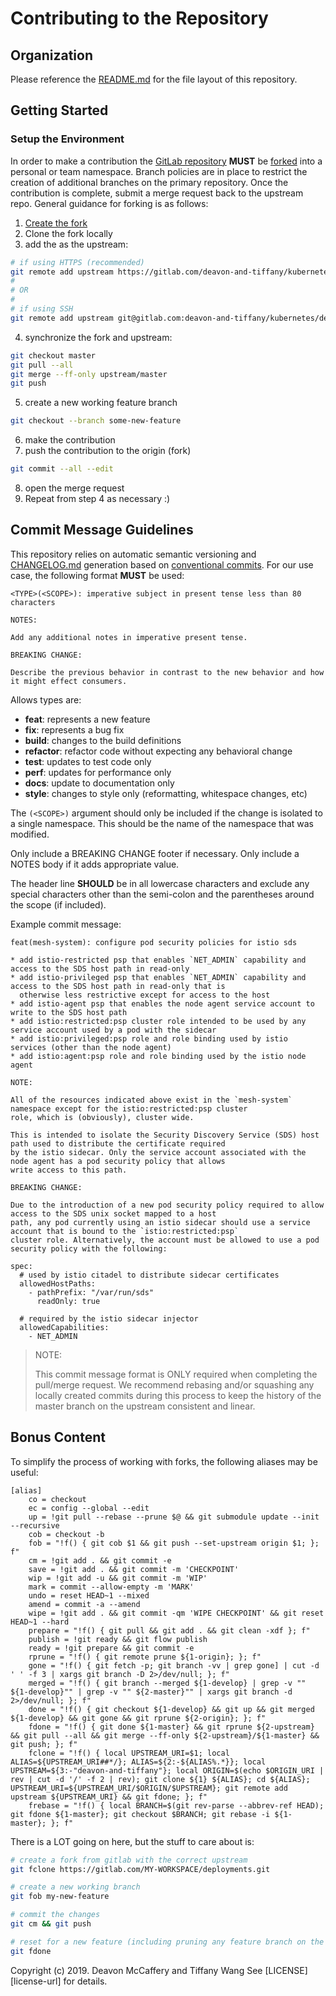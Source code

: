 # Contributing to the Repository

## Organization

Please reference the [README.md][readme-uri] for the file layout of this repository.

## Getting Started

### Setup the Environment

In order to make a contribution the [GitLab repository][contribute-url] **MUST** be [forked][fork-url] into a personal
or team namespace. Branch policies are in place to restrict the creation of additional branches on the primary
repository. Once the contribution is complete, submit a merge request back to the upstream repo. General guidance for
forking is as follows:

1. [Create the fork][fork-url]
2. Clone the fork locally
3. add the  as the upstream:

```sh
# if using HTTPS (recommended)
git remote add upstream https://gitlab.com/deavon-and-tiffany/kubernetes/deployments
#
# OR
#
# if using SSH
git remote add upstream git@gitlab.com:deavon-and-tiffany/kubernetes/deployments.git
```

4. synchronize the fork and upstream:

```sh
git checkout master
git pull --all
git merge --ff-only upstream/master
git push
```

5. create a new working feature branch

```sh
git checkout --branch some-new-feature
```

6. make the contribution
7. push the contribution to the origin (fork)

```sh
git commit --all --edit
```

8. open the merge request
9. Repeat from step 4 as necessary :)

## Commit Message Guidelines

This repository relies on automatic semantic versioning and [CHANGELOG.md][changelog-uri] generation based on
[conventional commits][conventional-commits-url]. For our use case, the following format **MUST** be used:

```text
<TYPE>(<SCOPE>): imperative subject in present tense less than 80 characters

NOTES:

Add any additional notes in imperative present tense.

BREAKING CHANGE:

Describe the previous behavior in contrast to the new behavior and how it might effect consumers.
```

Allows types are:

* **feat**: represents a new feature
* **fix**: represents a bug fix
* **build**: changes to the build definitions
* **refactor**: refactor code without expecting any behavioral change
* **test**: updates to test code only
* **perf**: updates for performance only
* **docs**: update to documentation only
* **style**: changes to style only (reformatting, whitespace changes, etc)

The `(<SCOPE>)` argument should only be included if the change is isolated to a single namespace. This should be the
name of the namespace that was modified.

Only include a BREAKING CHANGE footer if necessary. Only include a NOTES body if it adds appropriate value.

The header line **SHOULD** be in all lowercase characters and exclude any special characters other than the semi-colon
and the parentheses around the scope (if included).

Example commit message:

```text
feat(mesh-system): configure pod security policies for istio sds

* add istio-restricted psp that enables `NET_ADMIN` capability and access to the SDS host path in read-only
* add istio-privileged psp that enables `NET_ADMIN` capability and access to the SDS host path in read-only that is
  otherwise less restrictive except for access to the host
* add istio-agent psp that enables the node agent service account to write to the SDS host path
* add istio:restricted:psp cluster role intended to be used by any service account used by a pod with the sidecar
* add istio:privileged:psp role and role binding used by istio services (other than the node agent)
* add istio:agent:psp role and role binding used by the istio node agent

NOTE:

All of the resources indicated above exist in the `mesh-system` namespace except for the istio:restricted:psp cluster
role, which is (obviously), cluster wide.

This is intended to isolate the Security Discovery Service (SDS) host path used to distribute the certificate required
by the istio sidecar. Only the service account associated with the node agent has a pod security policy that allows
write access to this path.

BREAKING CHANGE:

Due to the introduction of a new pod security policy required to allow access to the SDS unix socket mapped to a host
path, any pod currently using an istio sidecar should use a service account that is bound to the `istio:restricted:psp`
cluster role. Alternatively, the account must be allowed to use a pod security policy with the following:

spec:
  # used by istio citadel to distribute sidecar certificates
  allowedHostPaths:
    - pathPrefix: "/var/run/sds"
      readOnly: true

  # required by the istio sidecar injector
  allowedCapabilities:
    - NET_ADMIN
```

> NOTE:
>
> This commit message format is ONLY required when completing the pull/merge request. We recommend rebasing and/or
> squashing any locally created commits during this process to keep the history of the master branch on the upstream
> consistent and linear.

## Bonus Content

To simplify the process of working with forks, the following aliases may be useful:

```gitconfig
[alias]
    co = checkout
    ec = config --global --edit
    up = !git pull --rebase --prune $@ && git submodule update --init --recursive
    cob = checkout -b
    fob = "!f() { git cob $1 && git push --set-upstream origin $1; }; f"
    cm = !git add . && git commit -e
    save = !git add . && git commit -m 'CHECKPOINT'
    wip = !git add -u && git commit -m 'WIP'
    mark = commit --allow-empty -m 'MARK'
    undo = reset HEAD~1 --mixed
    amend = commit -a --amend
    wipe = !git add . && git commit -qm 'WIPE CHECKPOINT' && git reset HEAD~1 --hard
    prepare = "!f() { git pull && git add . && git clean -xdf }; f"
    publish = !git ready && git flow publish
    ready = !git prepare && git commit -e
    rprune = "!f() { git remote prune ${1-origin}; }; f"
    gone = "!f() { git fetch -p; git branch -vv | grep gone] | cut -d ' ' -f 3 | xargs git branch -D 2>/dev/null; }; f"
    merged = "!f() { git branch --merged ${1-develop} | grep -v "" ${1-develop}"" | grep -v "" ${2-master}"" | xargs git branch -d 2>/dev/null; }; f"
    done = "!f() { git checkout ${1-develop} && git up && git merged ${1-develop} && git gone && git rprune ${2-origin}; }; f"
    fdone = "!f() { git done ${1-master} && git rprune ${2-upstream} && git pull --all && git merge --ff-only ${2-upstream}/${1-master} && git push; }; f"
    fclone = "!f() { local UPSTREAM_URI=$1; local ALIAS=${UPSTREAM_URI##*/}; ALIAS=${2:-${ALIAS%.*}}; local UPSTREAM=${3:-"deavon-and-tiffany"}; local ORIGIN=$(echo $ORIGIN_URI | rev | cut -d '/' -f 2 | rev); git clone ${1} ${ALIAS}; cd ${ALIAS}; UPSTREAM_URI=${UPSTREAM_URI/$ORIGIN/$UPSTREAM}; git remote add upstream ${UPSTREAM_URI} && git fdone; }; f"
    frebase = "!f() { local BRANCH=$(git rev-parse --abbrev-ref HEAD); git fdone ${1-master}; git checkout $BRANCH; git rebase -i ${1-master}; }; f"
```

There is a LOT going on here, but the stuff to care about is:

```sh
# create a fork from gitlab with the correct upstream
git fclone https://gitlab.com/MY-WORKSPACE/deployments.git

# create a new working branch
git fob my-new-feature

# commit the changes
git cm && git push

# reset for a new feature (including pruning any feature branch on the origin that has been merged to the upstream)
git fdone
```

Copyright (c) 2019. Deavon McCaffery and Tiffany Wang
See [LICENSE][license-url] for details.

[readme-uri]: README.md
[changelog-uri]: CHANGELOG.md

[contribute-url]: https://gitlab.com/deavon-and-tiffany/kubernetes/deployments
[fork-url]: https://gitlab.com/deavon-and-tiffany/kubernetes/deployments/forks/new

[conventional-commits-url]: https://www.conventionalcommits.org
